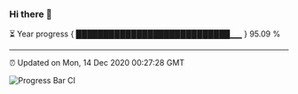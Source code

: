 ### Hi there 👋

⏳ Year progress { ████████████████████████████▁▁ } 95.09 %

---

⏰ Updated on Mon, 14 Dec 2020 00:27:28 GMT

![Progress Bar CI](https://github.com/liununu/liununu/workflows/Progress%20Bar%20CI/badge.svg)
